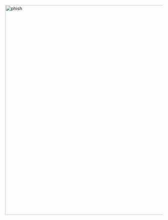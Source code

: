 <img width="671" alt="phish" src="https://github.com/Armin-Nabaei/Machine_Learning/assets/150948007/a9a341ef-d490-4a31-8dba-0bec0eb63bc9">

